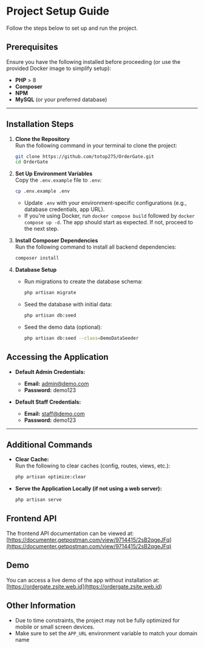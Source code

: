 # Project Setup Guide

Follow the steps below to set up and run the project.

## Prerequisites

Ensure you have the following installed before proceeding (or use the provided Docker image to simplify setup):

- **PHP** > 8
- **Composer** 
- **NPM** 
- **MySQL** (or your preferred database)

---

## Installation Steps

1. **Clone the Repository**  
   Run the following command in your terminal to clone the project:

   ```bash
   git clone https://github.com/totop275/OrderGate.git
   cd OrderGate
   ```

2. **Set Up Environment Variables**  
   Copy the `.env.example` file to `.env`:

   ```bash
   cp .env.example .env
   ```

   - Update `.env` with your environment-specific configurations (e.g., database credentials, app URL).
   - If you're using Docker, run `docker compose build` followed by `docker compose up -d`. The app should start as expected. If not, proceed to the next step.

3. **Install Composer Dependencies**  
   Run the following command to install all backend dependencies:

   ```bash
   composer install
   ```

4. **Database Setup**  
   - Run migrations to create the database schema:

     ```bash
     php artisan migrate
     ```

   - Seed the database with initial data:

     ```bash
     php artisan db:seed
     ```

   - Seed the demo data (optional):

     ```bash
     php artisan db:seed --class=DemoDataSeeder
     ```

## Accessing the Application

- **Default Admin Credentials:**  
  - **Email:** admin@demo.com  
  - **Password:** demo123

- **Default Staff Credentials:**  
  - **Email:** staff@demo.com  
  - **Password:** demo123

---

## Additional Commands

- **Clear Cache:**  
  Run the following to clear caches (config, routes, views, etc.):

  ```bash
  php artisan optimize:clear
  ```

- **Serve the Application Locally (if not using a web server):**  
  ```bash
  php artisan serve
  ```
## Frontend API
  The frontend API documentation can be viewed at: [https://documenter.getpostman.com/view/9714415/2sB2qgeJFq](https://documenter.getpostman.com/view/9714415/2sB2qgeJFq)

## Demo
  You can access a live demo of the app without installation at: [https://ordergate.zsite.web.id](https://ordergate.zsite.web.id)

## Other Information
  - Due to time constraints, the project may not be fully optimized for mobile or small screen devices.
  - Make sure to set the `APP_URL` environment variable to match your domain name